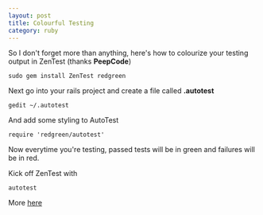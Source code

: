 ```yaml
---
layout: post
title: Colourful Testing
category: ruby
---
```


So I don't forget more than anything, here's how to colourize your testing output in ZenTest (thanks **PeepCode**)

    sudo gem install ZenTest redgreen

Next go into your rails project and create a file called **.autotest**

    gedit ~/.autotest

And add some styling to AutoTest

    require 'redgreen/autotest'

Now everytime you're testing, passed tests will be in green and failures will be in red.

Kick off ZenTest with

    autotest

More [here](http://www.zenspider.com/ZSS/Products/ZenTest/)
